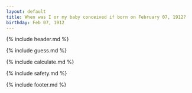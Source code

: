 ```yaml
---
layout: default
title: When was I or my baby conceived if born on February 07, 1912?
birthday: Feb 07, 1912
---
```


{% include header.md %}

{% include guess.md %}

{% include calculate.md %}

{% include safety.md %}

{% include footer.md %}



